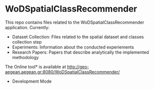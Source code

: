 # WoDSpatialClassRecommender

This repo contains files related to the WoDSpatialClassRecommender application. Currently:
- Dataset Collection: Files related to the spatial dataset and classes collection step
- Experiments: Information about the conducted experiements
- Research Papers: Papers that describe analytically the implemented methodology


The Online tool* is available at http://geo-aegean.aegean.gr:8080/WoDSpatialClassRecommender/
* Development Mode 
